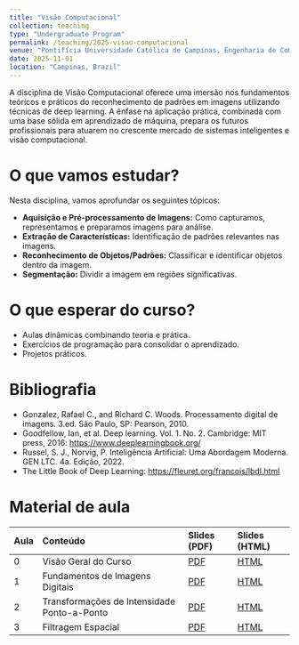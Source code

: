 ```yaml
---
title: "Visão Computacional"
collection: teaching
type: "Undergraduate Program"
permalink: /teaching/2025-visao-computacional
venue: "Pontifícia Universidade Católica de Campinas, Engenharia de Computação"
date: 2025-11-01
location: "Campinas, Brazil"
---
```


A disciplina de Visão Computacional oferece uma imersão nos fundamentos teóricos e práticos do reconhecimento de padrões em imagens utilizando técnicas de deep learning. A ênfase na aplicação prática, combinada com uma base sólida em aprendizado de máquina, prepara os futuros profissionais para atuarem no crescente mercado de sistemas inteligentes e visão computacional. 

# O que vamos estudar?

Nesta disciplina, vamos aprofundar os seguintes tópicos:

*   **Aquisição e Pré-processamento de Imagens:** Como capturamos, representamos e preparamos imagens para análise.
*   **Extração de Características:** Identificação de padrões relevantes nas imagens.
*   **Reconhecimento de Objetos/Padrões:** Classificar e identificar objetos dentro da imagem.
*   **Segmentação:** Dividir a imagem em regiões significativas.

# O que esperar do curso?
- Aulas dinâmicas combinando teoria e prática.
- Exercícios de programação para consolidar o aprendizado.
- Projetos práticos.

# Bibliografia
 
- Gonzalez, Rafael C., and Richard C. Woods. Processamento digital de imagens. 3.ed. São Paulo, SP: Pearson, 2010.
- Goodfellow, Ian, et al. Deep learning. Vol. 1. No. 2. Cambridge: MIT press, 2016: https://www.deeplearningbook.org/
- Russel, S. J., Norvig, P. Inteligência Artificial: Uma Abordagem Moderna. GEN LTC. 4a. Edição, 2022.
- The Little Book of Deep Learning: https://fleuret.org/francois/lbdl.html

# Material de aula

| Aula| Conteúdo  | Slides (PDF)  | Slides (HTML) |
|:---------|:-------|:--------|:--------|
| 0 | Visão Geral do Curso| [PDF](https://denmartins.github.io/files/lectures/2025/VC/00-VC-Organizacao-small.pdf)| [HTML](https://denmartins.github.io/files/lectures/2025/VC/00-VC-Organizacao.html)| 
| 1 |Fundamentos de Imagens Digitais| [PDF](https://denmartins.github.io/files/lectures/2025/VC/01-VC-Fundamentos-Imagens-Digitais.pdf) | [HTML](https://denmartins.github.io/files/lectures/2025/VC/01-VC-Fundamentos-Imagens-Digitais.html)|
| 2 | Transformações de Intensidade Ponto-a-Ponto | [PDF](https://denmartins.github.io/files/lectures/2025/VC/02-VC-Transformacoes-Ponto-a-Ponto.pdf) | [HTML](https://denmartins.github.io/files/lectures/2025/VC/02-VC-Transformacoes-Ponto-a-Ponto.html)|
| 3 | Filtragem Espacial | [PDF](https://denmartins.github.io/files/lectures/2025/VC/03-VC-Filtragem-Espacial.pdf) | [HTML](https://denmartins.github.io/files/lectures/2025/VC/03-VC-Filtragem-Espacial.html) | 
